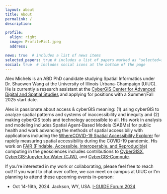 ```yaml
---
layout: about
title: About
permalink: /
description:

profile:
  align: right
  image: ProfilePic1.jpeg
  address:

news: true  # includes a list of news items
selected_papers: true # includes a list of papers marked as "selected={true}"
social: true  # includes social icons at the bottom of the page
---
```


Alex Michels is an ABD PhD candidate studying Spatial Informatics under Dr. Shaowen Wang at the University of Illinois Urbana-Champaign (UIUC). 
He is currently a research assistant at the [CyberGIS Center for Advanced Digital and Spatial Studies](http://cybergis.illinois.edu/) and applying for positions with a Summer/Fall 2025 start date.

Alex is passionate about access & cyberGIS meaning: (1) using cyberGIS to analyze spatial patterns and systems of inaccessibility and inequity and (2) making cyberGIS tools and technology accessible to all.
His work in analysis and modeling includes Spatial Agent-Based Models (SABMs) for public health and work advancing the methods of spatial accessibiliy with applications including the [WhereCOVID-19 Spatial Accessibility Explorer](https://wherecovid19.cigi.illinois.edu/spatialAccess.html) for rapidly measuring spatial accessibility during the COVID-19 pandemic.
His work on [FAIR (Findable, Accessible, Interoperable, and Reproducible)](https://www.go-fair.org/fair-principles/) computing in the geosciences includes contributions to [CyberGISX](https://cybergisxhub.cigi.illinois.edu/), [CyberGIS-Jupyter for Water (CJW)](https://go.illinois.edu/cybergis-jupyter-water/), and [CyberGIS-Compute](https://cybergis.github.io/cybergis-compute-python-sdk).

If you're interested in my work or collaborating, please feel free to reach out! If you want to chat over coffee, we can meet on campus at UIUC or I'm planning to attend these upcoming events in-person:

* Oct 14-16th, 2024. Jackson, WY, USA. [I-GUIDE Forum 2024](https://i-guide.io/forum/forum-2024/)
